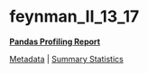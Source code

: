 # feynman_II_13_17

[**Pandas Profiling Report**](https://epistasislab.github.io/pmlb/profile/feynman_II_13_17.html)

[Metadata](metadata.yaml) | [Summary Statistics](summary_stats.tsv)

